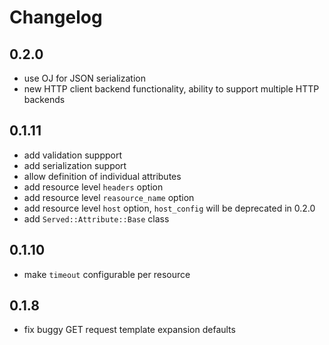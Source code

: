 # Changelog

## 0.2.0

* use OJ for JSON serialization
* new HTTP client backend functionality, ability to support multiple
  HTTP backends

## 0.1.11
 * add validation suppport
 * add serialization support
 * allow definition of individual attributes
 * add resource level `headers` option
 * add resource level `reasource_name` option
 * add resource level `host` option, `host_config` will be deprecated in 0.2.0
 * add `Served::Attribute::Base` class

## 0.1.10
* make `timeout` configurable per resource

## 0.1.8

* fix buggy GET request template expansion defaults